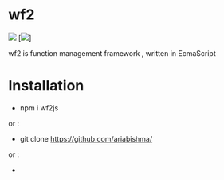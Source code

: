 # wf2
[![](https://data.jsdelivr.com/v1/package/npm/wf2js/badge)](https://www.jsdelivr.com/package/npm/wf2js)
[![](https://img.shields.io/badge/wf2js-v1.0.1-green.svg?longCache=true&style=for-the-badge)]

wf2 is function management framework  ,  written in EcmaScript 

# Installation
  - npm i wf2js
  
or :   
  - git clone https://github.com/ariabishma/
  
or :   
  - <script type="text/javascript" src="https://cdn.jsdelivr.net/npm/wf2js@1.0.1/wf2.js" ></script>
